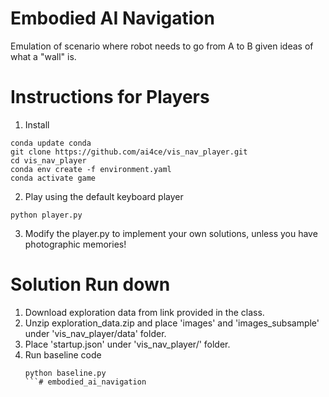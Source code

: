 # Embodied AI Navigation

Emulation of scenario where robot needs to go from A to B given ideas of what a "wall" is.

# Instructions for Players
1. Install
```commandline
conda update conda
git clone https://github.com/ai4ce/vis_nav_player.git
cd vis_nav_player
conda env create -f environment.yaml
conda activate game
```

2. Play using the default keyboard player
```commandline
python player.py
```

3. Modify the player.py to implement your own solutions, 
unless you have photographic memories!

# Solution Run down
1. Download exploration data from link provided in the class.
2. Unzip exploration_data.zip and place 'images' and 'images_subsample' under 'vis_nav_player/data' folder.
3. Place 'startup.json' under 'vis_nav_player/' folder.
4. Run baseline code
   ```
   python baseline.py
   ```# embodied_ai_navigation
